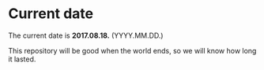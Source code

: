 # Current date

The current date is **2017.08.18.** (YYYY.MM.DD.)

This repository will be good when the world ends, so we will know how long it lasted.